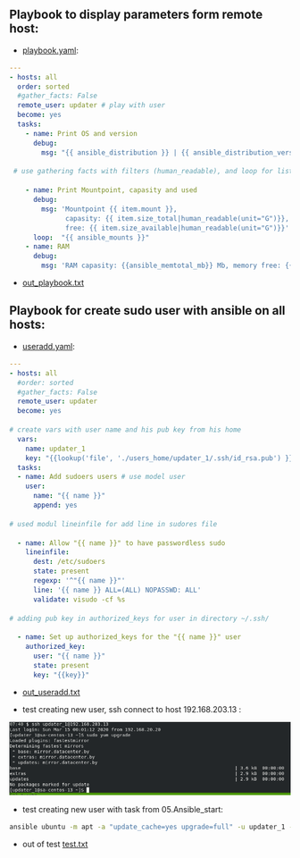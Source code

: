 ##    Playbook to display parameters form remote host:

  * [playbook.yaml](../Ansible/playbook.yaml):

```yaml
---
- hosts: all
  order: sorted
  #gather_facts: False
  remote_user: updater # play with user 
  become: yes
  tasks:
    - name: Print OS and version
      debug:
        msg: "{{ ansible_distribution }} | {{ ansible_distribution_version }}"

 # use gathering facts with filters (human_readable), and loop for list all mount points in system

    - name: Print Mountpoint, capasity and used
      debug:
        msg: 'Mountpoint {{ item.mount }}, 
              capasity: {{ item.size_total|human_readable(unit="G")}},
              free: {{ item.size_available|human_readable(unit="G")}}'
      loop:  "{{ ansible_mounts }}"
    - name: RAM
      debug: 
        msg: 'RAM capasity: {{ansible_memtotal_mb}} Mb, memory free: {{ansible_memfree_mb}} Mb'
```
  * [out_playbook.txt](./out_playbook.txt) 

## Playbook for create sudo user with ansible on all hosts:

  * [useradd.yaml](../Ansible/useradd.yaml):

```yaml
---
- hosts: all
  #order: sorted
  #gather_facts: False
  remote_user: updater
  become: yes

# create vars with user name and his pub key from his home
  vars:
    name: updater_1
    key: "{{lookup('file', './users_home/updater_1/.ssh/id_rsa.pub') }}" 
  tasks:
  - name: Add sudoers users # use model user
    user:
      name: "{{ name }}"
      append: yes

# used modul lineinfile for add line in sudores file    
     
  - name: Allow "{{ name }}" to have passwordless sudo
    lineinfile:
      dest: /etc/sudoers
      state: present
      regexp: '^"{{ name }}"'
      line: '{{ name }} ALL=(ALL) NOPASSWD: ALL'
      validate: visudo -cf %s

# adding pub key in authorized_keys for user in directory ~/.ssh/
    
  - name: Set up authorized_keys for the "{{ name }}" user
    authorized_key:
      user: "{{ name }}"
      state: present
      key: "{{key}}" 
```
  * [out_useradd.txt](./out_useradd.txt)

  - test creating new user, ssh connect to host 192.168.203.13 :

![alt logo](./screen.png "screen test")

  - test creating new user with task from 05.Ansible_start:

```bash
ansible ubuntu -m apt -a "update_cache=yes upgrade=full" -u updater_1 --become

```
  - out of test [test.txt](./test.txt)




     
